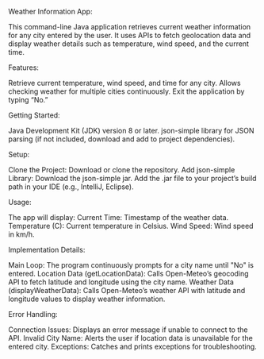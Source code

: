 Weather Information App:

This command-line Java application retrieves current weather information for any city entered by the user. It uses APIs to fetch geolocation data and display weather details such as temperature, wind speed, and the current time.


Features:

Retrieve current temperature, wind speed, and time for any city.
Allows checking weather for multiple cities continuously.
Exit the application by typing “No.”


Getting Started:

Java Development Kit (JDK) version 8 or later.
json-simple library for JSON parsing (if not included, download and add to project dependencies).


Setup:

Clone the Project: Download or clone the repository.
Add json-simple Library:
Download the json-simple jar.
Add the .jar file to your project’s build path in your IDE (e.g., IntelliJ, Eclipse).


Usage:

The app will display:
Current Time: Timestamp of the weather data.
Temperature (C): Current temperature in Celsius.
Wind Speed: Wind speed in km/h.


Implementation Details:

Main Loop: The program continuously prompts for a city name until "No" is entered.
Location Data (getLocationData): Calls Open-Meteo’s geocoding API to fetch latitude and longitude using the city name.
Weather Data (displayWeatherData): Calls Open-Meteo’s weather API with latitude and longitude values to display weather information.


Error Handling:

Connection Issues: Displays an error message if unable to connect to the API.
Invalid City Name: Alerts the user if location data is unavailable for the entered city.
Exceptions: Catches and prints exceptions for troubleshooting.
